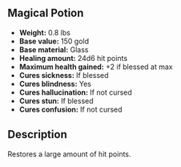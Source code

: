 ## Magical Potion

- **Weight:** 0.8 lbs
- **Base value:** 150 gold
- **Base material:** Glass
- **Healing amount:** 24d6 hit points
- **Maximum health gained:** +2 if blessed at max
- **Cures sickness:** If blessed
- **Cures blindness:** Yes
- **Cures hallucination:** If not cursed
- **Cures stun:** If blessed
- **Cures confusion:** If not cursed

## Description

Restores a large amount of hit points.
